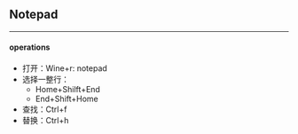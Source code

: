 ## Notepad
---------------------

#### operations
* 打开：Wine+r: notepad
* 选择一整行：
    * Home+Shilft+End
    * End+Shift+Home
* 查找：Ctrl+f
* 替换：Ctrl+h